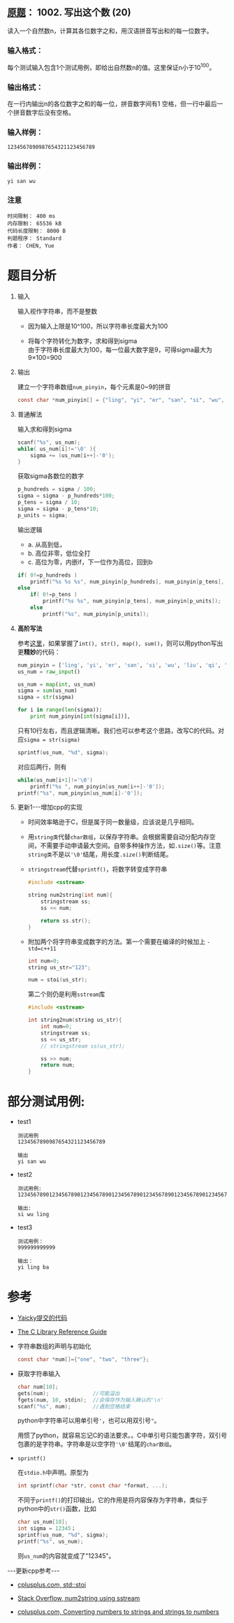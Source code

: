 ##	[原题](https://www.patest.cn/contests/pat-b-practise/1002)： 1002. 写出这个数 (20)

读入一个自然数n，计算其各位数字之和，用汉语拼音写出和的每一位数字。

###	输入格式：

每个测试输入包含1个测试用例，即给出自然数n的值。这里保证n小于10<sup>100</sup>。

###	输出格式：

在一行内输出n的各位数字之和的每一位，拼音数字间有1 空格，但一行中最后一个拼音数字后没有空格。

###	输入样例：

```
1234567890987654321123456789
```

###	输出样例：

```
yi san wu
```

###	注意

```
时间限制： 400 ms
内存限制： 65536 kB
代码长度限制： 8000 B
判题程序： Standard
作者： CHEN, Yue
```

#	题目分析

1.	输入

	输入视作字符串，而不是整数

	*	因为输入上限是10^100，所以字符串长度最大为100

	*	将每个字符转化为数字，求和得到sigma  
		由于字符串长度最大为100，每一位最大数字是9，可得sigma最大为9×100=900

2.	输出

	建立一个字符串数组`num_pinyin`，每个元素是0~9的拼音

	```c
	const char *num_pinyin[] = {"ling", "yi", "er", "san", "si", "wu", "liu", "qi", "ba", "jiu", "shi"};
	```

3.	普通解法

	输入求和得到sigma

	```c
	scanf("%s", us_num);
	while( us_num[i]!='\0' ){
		sigma += (us_num[i++]-'0');
	}
	```

	获取sigma各数位的数字

	```c
	p_hundreds = sigma / 100;
	sigma = sigma - p_hundreds*100;
	p_tens = sigma / 10;
	sigma = sigma - p_tens*10;
	p_units = sigma;
	```

	输出逻辑

	*	a. 从高到低，
	*	b. 高位非零，低位全打
	*	c. 高位为零，内嵌if，下一位作为高位，回到b

	```c
	if( 0!=p_hundreds )
		printf("%s %s %s", num_pinyin[p_hundreds], num_pinyin[p_tens], num_pinyin[p_units]);
	else
		if( 0!=p_tens )
			printf("%s %s", num_pinyin[p_tens], num_pinyin[p_units]);
		else
			printf("%s", num_pinyin[p_units]);
	```

4.	<b>高阶写法</b>

	参考[这里](https://www.nowcoder.com/profile/243727/codeBookDetail?submissionId=3313687)，如果掌握了`int(), str(), map(), sum()`，则可以用python写出更<b>精妙</b>的代码：

	```python
	num_pinyin = ['ling', 'yi', 'er', 'san', 'si', 'wu', 'liu', 'qi', 'ba', 'jiu']
	us_num = raw_input()

	us_num = map(int, us_num)
	sigma = sum(us_num)
	sigma = str(sigma)

	for i in range(len(sigma)):
		print num_pinyin[int(sigma[i])],
	```

	只有10行左右，而且逻辑清晰。我们也可以参考这个思路，改写C的代码。对应`sigma = str(sigma)`

	```c
	sprintf(us_num, "%d", sigma);
	```

	对应后两行，则有

	```c
	while(us_num[i+1]!='\0')
		printf("%s ", num_pinyin[us_num[i++]-'0']);
	printf("%s", num_pinyin[us_num[i]-'0']);
	```

5.	更新1---增加cpp的实现

	*	时间效率略逊于C，但是属于同一数量级，应该说是几乎相同。

	*	用`string类`代替`char数组`，以保存字符串。会根据需要自动分配内存空间，不需要手动申请最大空间。自带多种操作方法，如`.size()`等。注意`string类`不是以`'\0'`结尾，用长度`.size()`判断结尾。

	*	`stringstream`代替`sprintf()`，将数字转变成字符串

		```cpp
		#include <sstream>

		string num2string(int num){
			stringstream ss;
			ss << num;

			return ss.str();
		}
		```

	*	附加两个将字符串变成数字的方法。第一个需要在编译的时候加上 `-std=c++11`
		
		```cpp
		int num=0;
		string us_str="123";

		num = stoi(us_str);
		```

		第二个则仍是利用`sstream`库

		```cpp
		#include <sstream>

		int string2num(string us_str){
			int num=0;
			stringstream ss;
			ss << us_str;
			// stringstream ss(us_str);

			ss >> num;
			return num;
		}
		```

#	部分测试用例:

*	test1

	```
	测试用例
	1234567890987654321123456789

	输出
	yi san wu
	```

*	test2

	```
	测试用例:
	1234567890123456789012345678901234567890123456789012345678901234567890123456789012345678901234567890

	输出:
	si wu ling
	```

*	test3

	```
	测试用例：
	999999999999

	输出：
	yi ling ba
	```

#	参考

*	[Yaicky提交的代码](https://www.nowcoder.com/profile/243727/codeBookDetail?submissionId=3313687)

*	[The C Library Reference Guide](https://www-s.acm.illinois.edu/webmonkeys/book/c_guide/?)

*	字符串数组的声明与初始化

	```c
	const char *num[]={"one", "two", "three"};
	```

*	获取字符串输入

	```c
	char num[10];
	gets(num);				//可能溢出
	fgets(num, 10, stdin);	//会保存作为输入确认的'\n'
	scanf("%s", num);		//遇到空格结束
	```

	python中字符串可以用单引号`'`，也可以用双引号`"`。

	用惯了python，就容易忘记C的语法要求。。C中单引号只能包裹字符，双引号包裹的是字符串。字符串是以空字符`'\0'`结尾的`char数组`。

*	`sprintf()`

	在`stdio.h`中声明。原型为
	
	```c
	int sprintf(char *str, const char *format, ...);
	```

	不同于`printf()`的打印输出，它的作用是将内容保存为字符串，类似于python中的`str()`函数，比如

	```c
	char us_num[10];
	int sigma = 12345；
	sprintf(us_num, "%d", sigma);
	printf("%s", us_num);
	```

	则`us_num`的内容就变成了"12345"。

---更新cpp参考---

*	[cplusplus.com, std::stoi](http://www.cplusplus.com/reference/string/stoi/)

*	[Stack Overflow, num2string using sstream](http://stackoverflow.com/questions/11751486/qt-c-aggregate-stdstringstream-ss-has-incomplete-type-and-cannot-be-define)

*	[cplusplus.com, Converting numbers to strings and strings to numbers](http://www.cplusplus.com/forum/articles/9645/)

